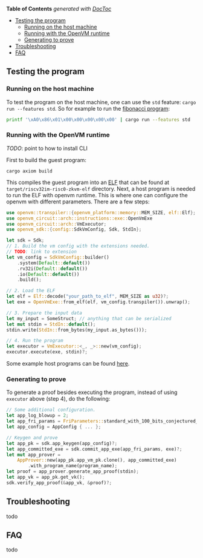 <!-- START doctoc generated TOC please keep comment here to allow auto update -->
<!-- DON'T EDIT THIS SECTION, INSTEAD RE-RUN doctoc TO UPDATE -->
**Table of Contents**  *generated with [DocToc](https://github.com/thlorenz/doctoc)*

- [Testing the program](#testing-the-program)
  - [Running on the host machine](#running-on-the-host-machine)
  - [Running with the OpenVM runtime](#running-with-the-openvm-runtime)
  - [Generating to prove](#generating-to-prove)
- [Troubleshooting](#troubleshooting)
- [FAQ](#faq)

<!-- END doctoc generated TOC please keep comment here to allow auto update -->


## Testing the program

### Running on the host machine

To test the program on the host machine, one can use the `std` feature: `cargo run --features std`. So for example to run the [fibonacci program](https://github.com/openvm-org/openvm/tree/main/benchmarks/programs/fibonacci):

```bash
printf '\xA0\x86\x01\x00\x00\x00\x00\x00' | cargo run --features std
```

### Running with the OpenVM runtime

*TODO*: point to how to install CLI

First to build the guest program:
```
cargo axiom build
```

This compiles the guest program into an [ELF](https://en.wikipedia.org/wiki/Executable_and_Linkable_Format) that can be found at `target/riscv32im-risc0-zkvm-elf` directory.
Next, a host program is needed to run the ELF with openvm runtime. This is where one can configure the openvm with different parameters. There are a few steps:

```rust
use openvm::transpiler::{openvm_platform::memory::MEM_SIZE, elf::Elf};
use openvm_circuit::arch::instructions::exe::OpenVmExe
use openvm_circuit::arch::VmExecutor;
use openvm_sdk::{config::SdkVmConfig, Sdk, StdIn};

let sdk = Sdk;
// 1. Build the vm config with the extensions needed.
// TODO: link to extension
let vm_config = SdkVmConfig::builder()
    .system(Default::default())
    .rv32i(Default::default())
    .io(Default::default())
    .build();

// 2. Load the ELF
let elf = Elf::decode("your_path_to_elf", MEM_SIZE as u32)?;
let exe = OpenVmExe::from_elf(elf, vm_config.transpiler()).unwrap();

// 3. Prepare the input data
let my_input = SomeStruct; // anything that can be serialized
let mut stdin = StdIn::default();
stdin.write(StdIn::from_bytes(my_input.as_bytes()));

// 4. Run the program
let executor = VmExecutor::<_, _>::new(vm_config);
executor.execute(exe, stdin)?;
```
Some example host programs can be found [here](https://github.com/openvm-org/openvm/tree/main/benchmarks/src/bin).

### Generating to prove

To generate a proof besides executing the program, instead of using `executor` above (step 4), do the following:
```rust
// Some additional configuration.
let app_log_blowup = 2;
let app_fri_params = FriParameters::standard_with_100_bits_conjectured_security(app_log_blowup);
let app_config = AppConfig { ... };

// Keygen and prove
let app_pk = sdk.app_keygen(app_config)?;
let app_committed_exe = sdk.commit_app_exe(app_fri_params, exe)?;
let mut app_prover =
    AppProver::new(app_pk.app_vm_pk.clone(), app_committed_exe)
        .with_program_name(program_name);
let proof = app_prover.generate_app_proof(stdin);
let app_vk = app_pk.get_vk();
sdk.verify_app_proof(&app_vk, &proof)?;
```

## Troubleshooting

todo

## FAQ

todo